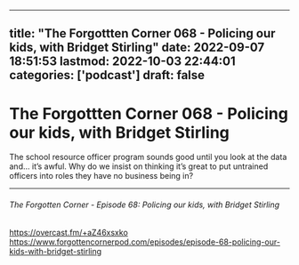 
---
title: "The Forgottten Corner 068 -  Policing our kids, with Bridget Stirling"
date: 2022-09-07 18:51:53
lastmod: 2022-10-03 22:44:01
categories: ['podcast']
draft: false
---


# The Forgottten Corner 068 -  Policing our kids, with Bridget Stirling
The school resource officer program sounds good until you look at the data and… it’s awful. Why do we insist on thinking it’s great to put untrained officers into roles they have no business being in?

- - -
###### The Forgotten Corner - Episode 68: Policing our kids, with Bridget Stirling

https://overcast.fm/+aZ46xsxko  
https://www.forgottencornerpod.com/episodes/episode-68-policing-our-kids-with-bridget-stirling

<!-- #public #podcast -->

<!-- {BearID:9BA37640-83E4-474F-975F-0889906E0828-18032-0000043C4C2FC233} -->
